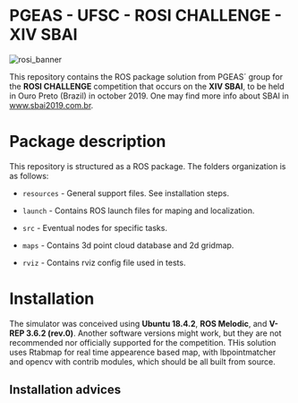 # PGEAS - UFSC - ROSI CHALLENGE - XIV SBAI

![rosi_banner](https://raw.githubusercontent.com/filRocha/rosiChallenge-sbai2019/master/resources/banner2.png)

This repository contains the ROS package solution from PGEAS´ group for the **ROSI CHALLENGE** competition that occurs on the **XIV SBAI**, to be held in Ouro Preto (Brazil) in october 2019. One may find more info about SBAI in www.sbai2019.com.br.

# Package description

This repository is structured as a ROS package. The folders organization is as follows:

- `resources` - General support files. See installation steps.

- `launch` - Contains ROS launch files for maping and localization. 

- `src` - Eventual nodes for specific tasks. 

- `maps` - Contains 3d point cloud database and 2d gridmap.

- `rviz` - Contains rviz config file used in tests.


# Installation

The simulator was conceived using **Ubuntu 18.4.2**, **ROS Melodic**, and **V-REP 3.6.2 (rev.0)**. Another software versions might work, but they are not recommended nor officially supported for the competition. THis solution uses Rtabmap for real time appearence based map, with lbpointmatcher and opencv with contrib modules, which should be all built from source.

## Installation advices


